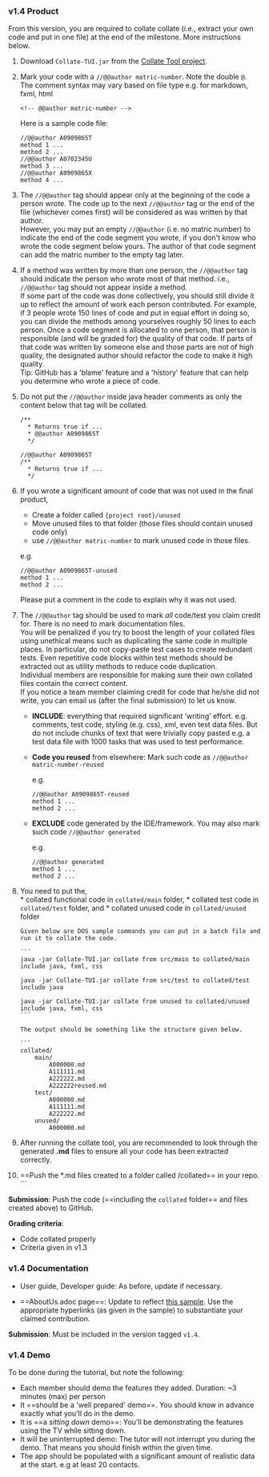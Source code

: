 ### v1.4 Product

<tip-box type="important">

From this version, you are required to collate collate (i.e., extract your own code and put in one file) at the end of the milestone. More instructions below.

</tip-box>

<panel header="**How to collate code for grading**">

1.  Download `Collate-TUI.jar` from the [Collate Tool project](https://github.com/se-edu/collate).
2.  Mark your code with a `//@@author matric-number`. Note the double `@`. The comment syntax may vary based on file type e.g. for markdown, fxml, html
    ```
    <!-- @@author matric-number -->
    ```

    Here is a sample code file:
    ```
    //@@author A0909865T
    method 1 ...
    method 2 ...
    //@@author A0702345U
    method 3 ...
    //@@author A0909865X
    method 4 ...
    ```
3.  The `//@@author` tag should appear only at the beginning of the code a person wrote. The code up to the next `//@@author` tag or the end of the file (whichever comes first) will be considered as was written by that author.  
    However, you may put an empty `//@@author` (i.e. no matric number) to indicate the end of the code segment you wrote, if you don't know who wrote the code segment below yours. The author of that code segment can add the matric number to the empty tag later.
4.  If a method was written by more than one person, the `//@@author` tag should indicate the person who wrote most of that method. i.e., `//@@author` tag should not appear inside a method.  
    If some part of the code was done collectively, you should still divide it up to reflect the amount of work each person contributed. For example, if 3 people wrote 150 lines of code and put in equal effort in doing so, you can divide the methods among yourselves roughly 50 lines to each person. Once a code segment is allocated to one person, that person is responsible (and will be graded for) the quality of that code. If parts of that code was written by someone else and those parts are not of high quality, the designated author should refactor the code to make it high quality.  
    Tip: GitHub has a 'blame' feature and a 'history' feature that can help you determine who wrote a piece of code.
5.  Do not put the `//@@author` inside java header comments as only the content below that tag will be collated.
    
    ```
    /**
      * Returns true if ...
      * @@author A0909865T
      */
    ```
    ```
    //@@author A0909865T
    /**
      * Returns true if ...
      */
    ```
6.  If you wrote a significant amount of code that was not used in the final product,
    *   Create a folder called `{project root}/unused`
    *   Move unused files to that folder (those files should contain unused code only)
    *   use `//@@author matric-number` to mark unused code in those files.
    
    e.g.
    ```
    //@@author A0909865T-unused
    method 1 ...
    method 2 ...
    ```
    
    Please put a comment in the code to explain why it was not used. 
    
7.  The `//@@author` tag should be used to mark *all* code/test you claim credit for. There is no need to mark documentation files.  
    You will be penalized if you try to boost the length of your collated files using unethical means such as duplicating the same code in multiple places. In particular, do not copy-paste test cases to create redundant tests. Even repetitive code blocks within test methods should be extracted out as utility methods to reduce code duplication.  
    Individual members are responsible for making sure their own collated files contain the correct content.  
    If you notice a team member claiming credit for code that he/she did not write, you can email us (after the final submission) to let us know.

    *   **INCLUDE**: everything that required significant ‘writing’ effort. e.g. comments, test code, styling (e.g. css), xml, even test data files. But do not include chunks of text that were trivially copy pasted e.g. a test data file with 1000 tasks that was used to test performance.
    *   **Code you reused** from elsewhere: Mark such code as `//@@author matric-number-reused`
    
        e.g.
    
        ```
        //@@author A0909865T-reused
        method 1 ...
        method 2 ...
        ```
    *   **EXCLUDE** code generated by the IDE/framework. You may also mark such code `//@@author generated`

        e.g.       

        ```
        //@@author generated
        method 1 ...
        method 2 ...
        ```
    

8.  You need to put the,   
        * collated functional code in `collated/main` folder,
        * collated test code in `collated/test` folder, and
        * collated unused code in `collated/unused` folder
        
        Given below are DOS sample commands you can put in a batch file and run it to collate the code.

        ```
        java -jar Collate-TUI.jar collate from src/main to collated/main include java, fxml, css
        
        java -jar Collate-TUI.jar collate from src/test to collated/test include java
        
        java -jar Collate-TUI.jar collate from unused to collated/unused include java, fxml, css
        ```

        The output should be something like the structure given below.

        ```
        collated/
            main/
                A000000.md
                A111111.md
                A222222.md
                A222222reused.md
            test/
                A000000.md
                A111111.md
                A222222.md
            unused/
                A000000.md

9. After running the collate tool, you are recommended to look through the generated **.md** files to ensure all your code has been extracted correctly. 

10. ==Push the *.md files created to a folder called /collated== in your repo.
        ```
</panel>

**Submission**: Push the code (==including the `collated` folder== and files created above) to GitHub.

**Grading criteria**:
* Code collated properly
* Criteria given in v1.3 

### v1.4 Documentation

* User guide, Developer guide: As before, update if necessary.
  
* ==AboutUs.adoc page==: Update to reflect [this sample](https://github.com/nus-cs2103/website/blob/master/schedule/AboutUs.md). Use the appropriate hyperlinks (as given in the sample) to substantiate your claimed contribution.  

**Submission**: Must be included in the version tagged `v1.4`.


### v1.4 Demo

To be done during the tutorial, but note the following:

* Each member should demo the features they added. Duration: ~3 minutes (max) per person
* It ==should be a 'well prepared' demo==. You should know in advance exactly what you'll do in the demo.
* It is ==a _sitting down_ demo==: You'll be demonstrating the features using the TV while sitting down.
* It will be uninterrupted demo: The tutor will not interrupt you during the demo. That means you should finish within the given time.
* The app should be populated with a significant amount of realistic data at the start. e.g at least 20 contacts.


